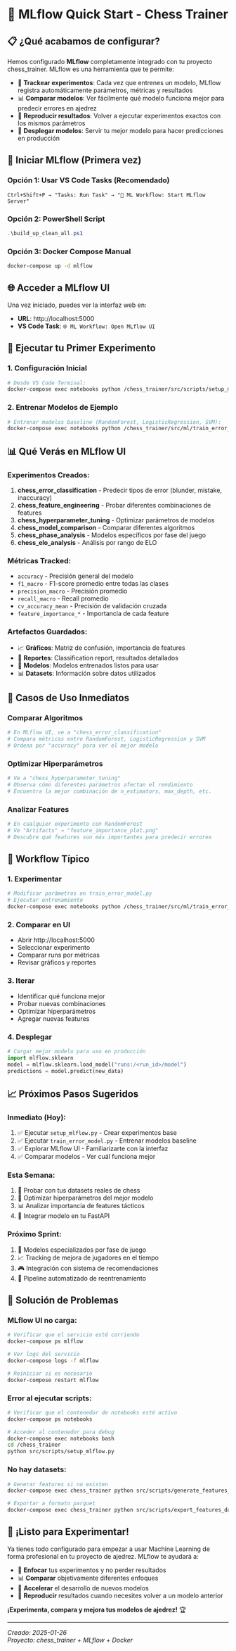 # 🚀 MLflow Quick Start - Chess Trainer

## 📋 ¿Qué acabamos de configurar?

Hemos configurado **MLflow** completamente integrado con tu proyecto chess_trainer. MLflow es una herramienta que te permite:

- 🔬 **Trackear experimentos**: Cada vez que entrenes un modelo, MLflow registra automáticamente parámetros, métricas y resultados
- 📊 **Comparar modelos**: Ver fácilmente qué modelo funciona mejor para predecir errores en ajedrez
- 🎯 **Reproducir resultados**: Volver a ejecutar experimentos exactos con los mismos parámetros
- 🚀 **Desplegar modelos**: Servir tu mejor modelo para hacer predicciones en producción

## 🐳 Iniciar MLflow (Primera vez)

### Opción 1: Usar VS Code Tasks (Recomendado)
```
Ctrl+Shift+P → "Tasks: Run Task" → "🚀 ML Workflow: Start MLflow Server"
```

### Opción 2: PowerShell Script
```powershell
.\build_up_clean_all.ps1
```

### Opción 3: Docker Compose Manual
```bash
docker-compose up -d mlflow
```

## 🌐 Acceder a MLflow UI

Una vez iniciado, puedes ver la interfaz web en:
- **URL**: http://localhost:5000
- **VS Code Task**: `🌐 ML Workflow: Open MLflow UI`

## 🧪 Ejecutar tu Primer Experimento

### 1. Configuración Inicial
```bash
# Desde VS Code Terminal:
docker-compose exec notebooks python /chess_trainer/src/scripts/setup_mlflow.py
```

### 2. Entrenar Modelos de Ejemplo
```bash
# Entrenar modelos baseline (RandomForest, LogisticRegression, SVM):
docker-compose exec notebooks python /chess_trainer/src/ml/train_error_model.py
```

## 📊 Qué Verás en MLflow UI

### **Experimentos Creados**:
1. **chess_error_classification** - Predecir tipos de error (blunder, mistake, inaccuracy)
2. **chess_feature_engineering** - Probar diferentes combinaciones de features
3. **chess_hyperparameter_tuning** - Optimizar parámetros de modelos
4. **chess_model_comparison** - Comparar diferentes algoritmos
5. **chess_phase_analysis** - Modelos específicos por fase del juego
6. **chess_elo_analysis** - Análisis por rango de ELO

### **Métricas Tracked**:
- `accuracy` - Precisión general del modelo
- `f1_macro` - F1-score promedio entre todas las clases
- `precision_macro` - Precisión promedio
- `recall_macro` - Recall promedio
- `cv_accuracy_mean` - Precisión de validación cruzada
- `feature_importance_*` - Importancia de cada feature

### **Artefactos Guardados**:
- 📈 **Gráficos**: Matriz de confusión, importancia de features
- 📄 **Reportes**: Classification report, resultados detallados
- 🤖 **Modelos**: Modelos entrenados listos para usar
- 📊 **Datasets**: Información sobre datos utilizados

## 🎯 Casos de Uso Inmediatos

### **Comparar Algoritmos**
```python
# En MLflow UI, ve a "chess_error_classification"
# Compara métricas entre RandomForest, LogisticRegression y SVM
# Ordena por "accuracy" para ver el mejor modelo
```

### **Optimizar Hiperparámetros**
```python
# Ve a "chess_hyperparameter_tuning"
# Observa cómo diferentes parámetros afectan el rendimiento
# Encuentra la mejor combinación de n_estimators, max_depth, etc.
```

### **Analizar Features**
```python
# En cualquier experimento con RandomForest
# Ve "Artifacts" → "feature_importance_plot.png"
# Descubre qué features son más importantes para predecir errores
```

## 🔄 Workflow Típico

### 1. **Experimentar**
```bash
# Modificar parámetros en train_error_model.py
# Ejecutar entrenamiento
docker-compose exec notebooks python /chess_trainer/src/ml/train_error_model.py
```

### 2. **Comparar en UI**
- Abrir http://localhost:5000
- Seleccionar experimento
- Comparar runs por métricas
- Revisar gráficos y reportes

### 3. **Iterar**
- Identificar qué funciona mejor
- Probar nuevas combinaciones
- Optimizar hiperparámetros
- Agregar nuevas features

### 4. **Desplegar**
```python
# Cargar mejor modelo para uso en producción
import mlflow.sklearn
model = mlflow.sklearn.load_model("runs:/<run_id>/model")
predictions = model.predict(new_data)
```

## 📈 Próximos Pasos Sugeridos

### **Inmediato (Hoy)**:
1. ✅ Ejecutar `setup_mlflow.py` - Crear experimentos base
2. ✅ Ejecutar `train_error_model.py` - Entrenar modelos baseline
3. ✅ Explorar MLflow UI - Familiarizarte con la interfaz
4. ✅ Comparar modelos - Ver cuál funciona mejor

### **Esta Semana**:
1. 🎯 Probar con tus datasets reales de chess
2. 🔧 Optimizar hiperparámetros del mejor modelo
3. 📊 Analizar importancia de features tácticos
4. 🚀 Integrar modelo en tu FastAPI

### **Próximo Sprint**:
1. 🧠 Modelos especializados por fase de juego
2. 📈 Tracking de mejora de jugadores en el tiempo
3. 🎮 Integración con sistema de recomendaciones
4. 🔄 Pipeline automatizado de reentrenamiento

## 🐛 Solución de Problemas

### **MLflow UI no carga**:
```bash
# Verificar que el servicio esté corriendo
docker-compose ps mlflow

# Ver logs del servicio
docker-compose logs -f mlflow

# Reiniciar si es necesario
docker-compose restart mlflow
```

### **Error al ejecutar scripts**:
```bash
# Verificar que el contenedor de notebooks esté activo
docker-compose ps notebooks

# Acceder al contenedor para debug
docker-compose exec notebooks bash
cd /chess_trainer
python src/scripts/setup_mlflow.py
```

### **No hay datasets**:
```bash
# Generar features si no existen
docker-compose exec chess_trainer python src/scripts/generate_features_parallel.py

# Exportar a formato parquet
docker-compose exec chess_trainer python src/scripts/export_features_dataset_parallel.py
```

## 🎉 ¡Listo para Experimentar!

Ya tienes todo configurado para empezar a usar Machine Learning de forma profesional en tu proyecto de ajedrez. MLflow te ayudará a:

- 🎯 **Enfocar** tus experimentos y no perder resultados
- 📊 **Comparar** objetivamente diferentes enfoques  
- 🚀 **Accelerar** el desarrollo de nuevos modelos
- 🔄 **Reproducir** resultados cuando necesites volver a un modelo anterior

**¡Experimenta, compara y mejora tus modelos de ajedrez!** 🏆

---

*Creado: 2025-01-26*  
*Proyecto: chess_trainer + MLflow + Docker*
